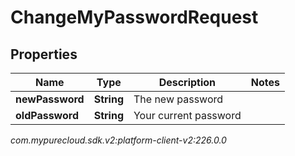 # ChangeMyPasswordRequest


## Properties

| Name | Type | Description | Notes |
| ------------ | ------------- | ------------- | ------------- |
| **newPassword** | **String** | The new password |  |
| **oldPassword** | **String** | Your current password |  |




_com.mypurecloud.sdk.v2:platform-client-v2:226.0.0_
